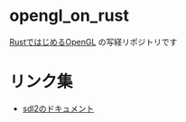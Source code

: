 # opengl_on_rust

[RustではじめるOpenGL](https://nextpublishing.jp/book/11379.html) の写経リポジトリです

# リンク集
- [sdl2のドキュメント](https://rust-sdl2.github.io/rust-sdl2/sdl2/)
